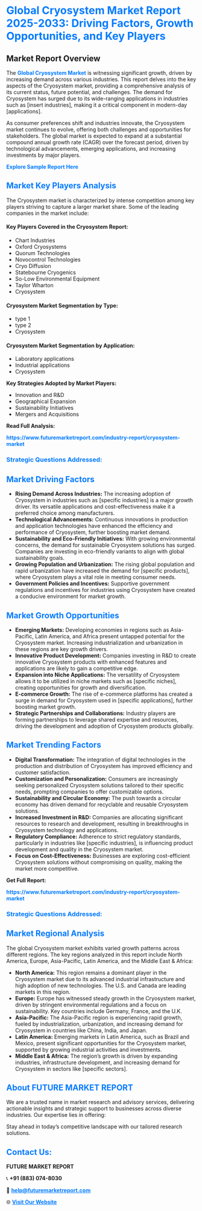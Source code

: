 <h1 style="color: #007BFF;">Global Cryosystem Market Report 2025-2033: Driving Factors, Growth Opportunities, and Key Players</h1>

<section id="overview">
<h2>Market Report Overview</h2>
<p>The <a href="https://www.futuremarketreport.com/industry-report/cryosystem-market" style="color: #007BFF; text-decoration: none;"><strong>Global Cryosystem Market</strong></a> is witnessing significant growth, driven by increasing demand across various industries. This report delves into the key aspects of the Cryosystem market, providing a comprehensive analysis of its current status, future potential, and challenges. The demand for Cryosystem has surged due to its wide-ranging applications in industries such as [insert industries], making it a critical component in modern-day [applications].</p>
<p>As consumer preferences shift and industries innovate, the Cryosystem market continues to evolve, offering both challenges and opportunities for stakeholders. The global market is expected to expand at a substantial compound annual growth rate (CAGR) over the forecast period, driven by technological advancements, emerging applications, and increasing investments by major players.</p>
</section>

<section id="overview">
<p><a href="https://www.futuremarketreport.com/request-sample/reportId=110330" style="color: #007BFF; text-decoration: none;"><strong>Explore Sample Report Here</strong></a></p>
</section>

<section id="key-players">
<h2 style="color: #007BFF;">Market Key Players Analysis</h2>
<p>The Cryosystem market is characterized by intense competition among key players striving to capture a larger market share. Some of the leading companies in the market include:</p>
<h4>Key Players Covered in the Cryosystem Report:</h4>
<ul><li>Chart Industries</li><li>Oxford Cryosystems</li><li>Quorum Technologies</li><li>Novocontrol Technologies</li><li>Cryo Diffusion</li><li>Statebourne Cryogenics</li><li>So-Low Environmental Equipment</li><li>Taylor Wharton</li><li>Cryosystem</li></ul>
<h4>Cryosystem Market Segmentation by Type:</h4>
<ul><li>type 1</li><li>type 2</li><li>Cryosystem</li></ul>

<h4>Cryosystem Market Segmentation by Application:</h4>
<ul><li>Laboratory applications</li><li>Industrial applications</li><li>Cryosystem</li></ul>
<p><strong>Key Strategies Adopted by Market Players:</strong></p>
<ul>
<li>Innovation and R&D</li>
<li>Geographical Expansion</li>
<li>Sustainability Initiatives</li>
<li>Mergers and Acquisitions</li>
</ul>
</section>

<section>
<p><strong>Read Full Analysis: </strong></p><a href="https://www.futuremarketreport.com/industry-report/cryosystem-market" style="color: #007BFF; text-decoration: none;"><strong>https://www.futuremarketreport.com/industry-report/cryosystem-market</strong></a>
<h3 style="color: #007BFF;">Strategic Questions Addressed:</h3>
</section>

<section id="driving-factors">
<h2 style="color: #007BFF;">Market Driving Factors</h2>
<ul>
<li><strong>Rising Demand Across Industries:</strong> The increasing adoption of Cryosystem in industries such as [specific industries] is a major growth driver. Its versatile applications and cost-effectiveness make it a preferred choice among manufacturers.</li>
<li><strong>Technological Advancements:</strong> Continuous innovations in production and application technologies have enhanced the efficiency and performance of Cryosystem, further boosting market demand.</li>
<li><strong>Sustainability and Eco-Friendly Initiatives:</strong> With growing environmental concerns, the demand for sustainable Cryosystem solutions has surged. Companies are investing in eco-friendly variants to align with global sustainability goals.</li>
<li><strong>Growing Population and Urbanization:</strong> The rising global population and rapid urbanization have increased the demand for [specific products], where Cryosystem plays a vital role in meeting consumer needs.</li>
<li><strong>Government Policies and Incentives:</strong> Supportive government regulations and incentives for industries using Cryosystem have created a conducive environment for market growth.</li>
</ul>
</section>

<section id="growth-opportunities">
<h2 style="color: #007BFF;">Market Growth Opportunities</h2>
<ul>
<li><strong>Emerging Markets:</strong> Developing economies in regions such as Asia-Pacific, Latin America, and Africa present untapped potential for the Cryosystem market. Increasing industrialization and urbanization in these regions are key growth drivers.</li>
<li><strong>Innovative Product Development:</strong> Companies investing in R&D to create innovative Cryosystem products with enhanced features and applications are likely to gain a competitive edge.</li>
<li><strong>Expansion into Niche Applications:</strong> The versatility of Cryosystem allows it to be utilized in niche markets such as [specific niches], creating opportunities for growth and diversification.</li>
<li><strong>E-commerce Growth:</strong> The rise of e-commerce platforms has created a surge in demand for Cryosystem used in [specific applications], further boosting market growth.</li>
<li><strong>Strategic Partnerships and Collaborations:</strong> Industry players are forming partnerships to leverage shared expertise and resources, driving the development and adoption of Cryosystem products globally.</li>
</ul>
</section>

<section id="trending-factors">
<h2 style="color: #007BFF;">Market Trending Factors</h2>
<ul>
<li><strong>Digital Transformation:</strong> The integration of digital technologies in the production and distribution of Cryosystem has improved efficiency and customer satisfaction.</li>
<li><strong>Customization and Personalization:</strong> Consumers are increasingly seeking personalized Cryosystem solutions tailored to their specific needs, prompting companies to offer customizable options.</li>
<li><strong>Sustainability and Circular Economy:</strong> The push towards a circular economy has driven demand for recyclable and reusable Cryosystem solutions.</li>
<li><strong>Increased Investment in R&D:</strong> Companies are allocating significant resources to research and development, resulting in breakthroughs in Cryosystem technology and applications.</li>
<li><strong>Regulatory Compliance:</strong> Adherence to strict regulatory standards, particularly in industries like [specific industries], is influencing product development and quality in the Cryosystem market.</li>
<li><strong>Focus on Cost-Effectiveness:</strong> Businesses are exploring cost-efficient Cryosystem solutions without compromising on quality, making the market more competitive.</li>
</ul>
</section>

<section>
<p><strong>Get Full Report: </strong></p><a href="https://www.futuremarketreport.com/industry-report/cryosystem-market" style="color: #007BFF; text-decoration: none;"><strong>https://www.futuremarketreport.com/industry-report/cryosystem-market</strong></a>
<h3 style="color: #007BFF;">Strategic Questions Addressed:</h3>
</section>


<section id="regional-analysis">
<h2 style="color: #007BFF;">Market Regional Analysis</h2>
<p>The global Cryosystem market exhibits varied growth patterns across different regions. The key regions analyzed in this report include North America, Europe, Asia-Pacific, Latin America, and the Middle East & Africa:</p>
<ul>
<li><strong>North America:</strong> This region remains a dominant player in the Cryosystem market due to its advanced industrial infrastructure and high adoption of new technologies. The U.S. and Canada are leading markets in this region.</li>
<li><strong>Europe:</strong> Europe has witnessed steady growth in the Cryosystem market, driven by stringent environmental regulations and a focus on sustainability. Key countries include Germany, France, and the U.K.</li>
<li><strong>Asia-Pacific:</strong> The Asia-Pacific region is experiencing rapid growth, fueled by industrialization, urbanization, and increasing demand for Cryosystem in countries like China, India, and Japan.</li>
<li><strong>Latin America:</strong> Emerging markets in Latin America, such as Brazil and Mexico, present significant opportunities for the Cryosystem market, supported by growing industrial activities and investments.</li>
<li><strong>Middle East & Africa:</strong> The region’s growth is driven by expanding industries, infrastructure development, and increasing demand for Cryosystem in sectors like [specific sectors].</li>
</ul>
</section>

<footer>
<h2 style="color: #007BFF;">About FUTURE MARKET REPORT</h2>
<p>We are a trusted name in market research and advisory services, delivering actionable insights and strategic support to businesses across diverse industries. Our expertise lies in offering:</p>

<p>Stay ahead in today’s competitive landscape with our tailored research solutions.</p>

<h2 style="color: #007BFF;">Contact Us:</h2>
<p><strong>FUTURE MARKET REPORT</strong></p>
<p>📞 <strong>+91 (883) 074-8030</strong></p>
<p>📧 <strong><a href="mailto:help@futuremarketreport.com" style="color: #007BFF;">help@futuremarketreport.com</a></strong></p>
<p>🌐 <strong><a href="https://www.futuremarketreport.com/" style="color: #007BFF;">Visit Our Website</a></strong></p>
</footer>